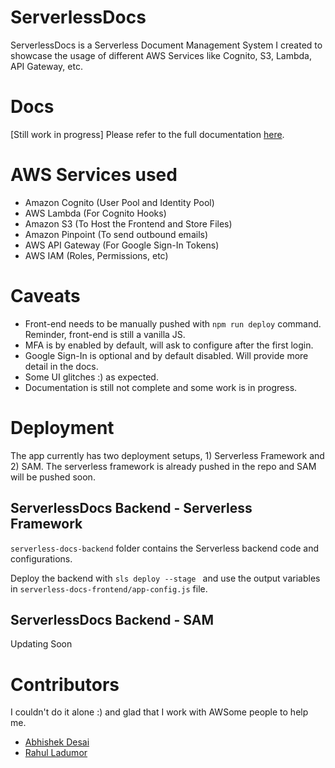 # ServerlessDocs
ServerlessDocs is a Serverless Document Management System I created to showcase the usage of different AWS Services like Cognito, S3, Lambda, API Gateway, etc. 

# Docs
[Still work in progress] Please refer to the full documentation [here](https://dhaval-b-nagar.gitbook.io/serverless-cognito-s3). 

# AWS Services used
- Amazon Cognito (User Pool and Identity Pool)
- AWS Lambda (For Cognito Hooks)
- Amazon S3 (To Host the Frontend and Store Files)
- Amazon Pinpoint (To send outbound emails)
- AWS API Gateway (For Google Sign-In Tokens)
- AWS IAM (Roles, Permissions, etc)

# Caveats
- Front-end needs to be manually pushed with `npm run deploy` command. Reminder, front-end is still a vanilla JS.
- MFA is by enabled by default, will ask to configure after the first login.
- Google Sign-In is optional and by default disabled. Will provide more detail in the docs.
- Some UI glitches :) as expected.
- Documentation is still not complete and some work is in progress.

# Deployment 
The app currently has two deployment setups, 1) Serverless Framework and 2) SAM. The serverless framework is already pushed in the repo and SAM will be pushed soon.

## ServerlessDocs Backend - Serverless Framework
`serverless-docs-backend` folder contains the Serverless backend code and configurations. 

Deploy the backend with `sls deploy --stage ` and use the output variables in `serverless-docs-frontend/app-config.js` file.

## ServerlessDocs Backend - SAM
Updating Soon


# Contributors
I couldn't do it alone :) and glad that I work with AWSome people to help me.

- [Abhishek Desai](https://github.com/AbhishekDesai99)
- [Rahul Ladumor](https://www.linkedin.com/in/rahulladumor/)
